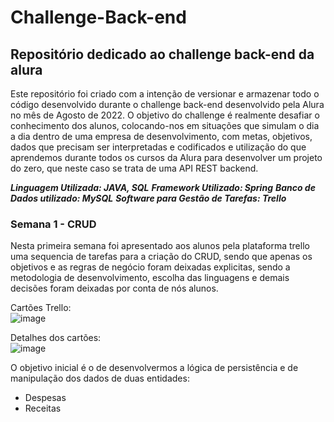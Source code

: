 # Challenge-Back-end

## Repositório dedicado ao challenge back-end da alura
Este repositório foi criado com a intenção de versionar e armazenar todo o código desenvolvido durante o challenge back-end desenvolvido pela Alura no mês de Agosto de 2022.
O objetivo do challenge é realmente desafiar o conhecimento dos alunos, colocando-nos em situações que simulam o dia a dia dentro de uma empresa de desenvolvimento, com metas, objetivos, dados que precisam ser interpretadas e codificados e utilização do que aprendemos durante todos os cursos da Alura para desenvolver um projeto do zero, que neste caso se trata de uma API REST backend.

**_Linguagem Utilizada: JAVA, SQL_**
**_Framework Utilizado: Spring_**
**_Banco de Dados utilizado: MySQL_**
**_Software para Gestão de Tarefas: Trello_**

### Semana 1 - CRUD
Nesta primeira semana foi apresentado aos alunos pela plataforma trello uma sequencia de tarefas para a criação do CRUD, sendo que apenas os objetivos e as regras de negócio foram deixadas explicitas, sendo a metodologia de desenvolvimento, escolha das linguagens e demais decisões foram deixadas por conta de nós alunos.

Cartões Trello:  
![image](https://user-images.githubusercontent.com/100006703/183072489-a98305f3-f509-4df0-9796-1a84d94029ed.png)

Detalhes dos cartões:  
![image](https://user-images.githubusercontent.com/100006703/183072524-20ddd079-742b-448e-89da-5170c4537b4d.png)

O objetivo inicial é o de desenvolvermos a lógica de persistência e de manipulação dos dados de duas entidades: 
- Despesas
- Receitas

